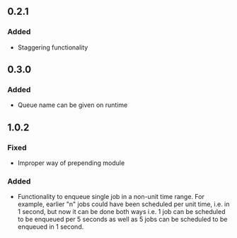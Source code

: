 ## 0.2.1

### Added

* Staggering functionality

## 0.3.0

### Added

* Queue name can be given on runtime

## 1.0.2

### Fixed

* Improper way of prepending module

### Added

* Functionality to enqueue single job in a non-unit time range.
  For example, earlier "n" jobs could have been scheduled per unit time,
  i.e. in 1 second, but now it can be done both ways i.e. 1 job can be
  scheduled to be enqueued per 5 seconds as well as 5 jobs can be
  scheduled to be enqueued in 1 second.

